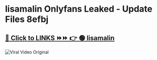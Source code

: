 
 # lisamalin Onlyfans Leaked - Update Files 8efbj

## <h2><a href="https://clipsfans.com/lisamalin&ref=git">🔗 Click to LINKS ⏩⏩ 👉 🟢 lisamalin </a></h2>

<a href="https://clipsfans.com/lisamalin&ref=git" rel="nofollow" data-target="animated-image.originalLink"><img src="https://i.ibb.co.com/xMMVF88/686577567.gif" alt="Viral Video Original" style="max-width: 100%; display: inline-block;" data-target="animated-image.originalImage"></a>

